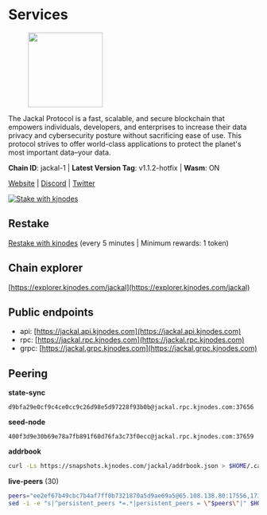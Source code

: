 # Services

<figure><img src="https://raw.githubusercontent.com/kj89/testnet_manuals/main/pingpub/logos/jackal.png" width="150" alt=""><figcaption></figcaption></figure>

The Jackal Protocol is a fast, scalable, and secure blockchain that empowers  individuals, developers, and enterprises to increase their data privacy and  cybersecurity posture without sacrificing ease of use. This protocol strives  to offer world-class applications to protect the planet's most important data–your data.

**Chain ID**: jackal-1 | **Latest Version Tag**: v1.1.2-hotfix | **Wasm**: ON

[Website](https://jackalprotocol.com) | [Discord](https://discord.com/invite/5GKym3p6rj) | [Twitter](https://twitter.com/Jackal_Protocol)

[![Stake with kjnodes](https://i.ibb.co/cr44Q8j/button-stake-with-kjnodes.png)](https://restake.app/jackal/jklvaloper1tr3wm3mdkz0tda6t7vavqnn7fe2g4un0f67xmt)

## Restake

[Restake with kjnodes](https://restake.app/jackal/jklvaloper1tr3wm3mdkz0tda6t7vavqnn7fe2g4un0f67xmt) (every 5 minutes | Minimum rewards: 1 token)
## Chain explorer
[https://explorer.kjnodes.com/jackal](https://explorer.kjnodes.com/jackal)

## Public endpoints

* api: [https://jackal.api.kjnodes.com](https://jackal.api.kjnodes.com)
* rpc: [https://jackal.rpc.kjnodes.com](https://jackal.rpc.kjnodes.com)
* grpc: [https://jackal.grpc.kjnodes.com](https://jackal.grpc.kjnodes.com)

## Peering

**state-sync**

```text
d9bfa29e0cf9c4ce0cc9c26d98e5d97228f93b0b@jackal.rpc.kjnodes.com:37656
```

**seed-node**

```text
400f3d9e30b69e78a7fb891f60d76fa3c73f0ecc@jackal.rpc.kjnodes.com:37659
```

**addrbook**
```bash
curl -Ls https://snapshots.kjnodes.com/jackal/addrbook.json > $HOME/.canine/config/addrbook.json
```

**live-peers** (30)
```bash
peers="ee2ef67b49cbc7b4af7ff0b7321870a5d9ae69a5@65.108.138.80:17556,173c43436e2287f3660c344a5fd2386da4a61968@65.109.92.241:11126,a877c11ecef83401dcc96c4499874ebc3f13367b@116.202.36.240:10756,d9bfa29e0cf9c4ce0cc9c26d98e5d97228f93b0b@65.109.88.38:37656,ff94a29e02de8369faf37c76d3c97684bbd51bd6@185.16.38.165:17556,11c23c5341d0ac69f9ebb3be9afa7fe0e134ece0@94.79.54.137:28656,26b6255375a592c3b0664bd474a6975f468c3785@88.99.164.158:11126,dd3cab79ffae0aed4f519503b66e9403c69eeb14@85.237.193.101:25565,7751d16cfa48da0a5bea6f40e9bcc386b4c76c50@51.89.7.184:26638,e08efc0b0e15e4d8eacf0f4ed5e52f6e9bdc312d@144.76.97.251:36156,b55e7c342620b73cbc9572604d1c2146892231d6@194.34.232.124:34656,68b81df146d915f599775a18953bbefbd49d024a@193.70.33.64:17556,6852add4eaa027707a6000c78ea9e7cde81b058f@18.118.26.4:26656,588e509e3a8c1dc4ba938779bf569cd9f6f0f4be@212.23.222.109:26256,ac6e9b3fc2d18f51aa8d6f98bae9e05acfac97e1@176.42.25.134:26656,f42498ca4d9e62f95115f04ae18fa5ec1c1487f1@65.108.141.109:18656,c2842c76779913e05fa4256e3caab852e1782951@202.61.194.254:60756,d39fecbc409541de13fa644d90066d4dabe08262@95.165.89.222:24475,4398bd773ac885b7365de3604eb487be10c54563@185.16.38.210:26906,ebc272824924ea1a27ea3183dd0b9ba713494f83@95.214.52.139:26906,2b7f02456898efbbb9da462b9b3e80ba12ff2f7c@65.109.116.50:27656,0faa7f1099de2e02deebe09fcb52863056333265@144.202.72.17:26616,3ebc427c4aea796e7eea5551e8bca74a7734fe52@65.144.145.234:26656,35986ec8d12abb75a2cd85b3102cee012dd90dd0@89.245.24.94:20356,f460d33619705cb145d88631115a0b5581515060@165.232.173.74:26656,6fb595ce8c3a58ce4498537ddfe5333f36a24957@38.242.250.7:26646,46d4495643f2579573a61e181a88de3b8f0acc4f@2.139.23.24:36656,a79da224ad9d4501dbf1d547986ebec55d56b951@135.181.128.114:17556,fa116b94190a93c092e4dadedec950bf3e00caca@86.32.74.154:26656,20e1000e88125698264454a884812746c2eb4807@65.108.227.217:17556"
sed -i -e "s|^persistent_peers *=.*|persistent_peers = \"$peers\"|" $HOME/.canine/config/config.toml
```

